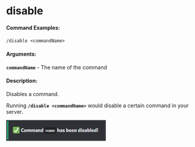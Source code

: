 # disable

#### Command Examples:

```fix
/disable <commandName>
```

#### Arguments:

**`commandName`** - The name of the command

#### Description:

Disables a command.

Running **`/disable <commandName>`** would disable a certain command in your server.

![Disable Command](../../.gitbook/assets/references/disable/disable.png)

